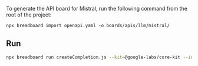 To generate the API board for Mistral, run the following command from the root of the project:

```
npx breadboard import openapi.yaml -o boards/apis/llm/mistral/
```

## Run

```bash
npx breadboard run createCompletion.js --kit=@google-labs/core-kit --input-file=./tests/createChatCompletionRequest.json
```
